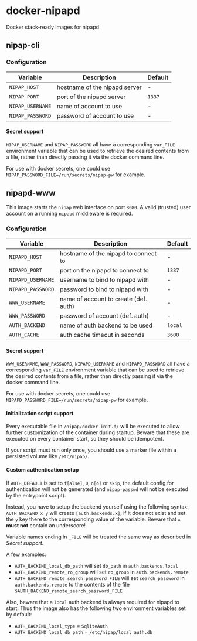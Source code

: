 # docker-nipapd
Docker stack-ready images for nipapd

## nipap-cli

### Configuration

| Variable         | Description                   | Default |
|------------------|-------------------------------|---------|
| `NIPAP_HOST`     | hostname of the nipapd server | -       |
| `NIPAP_PORT`     | port of the nipapd server     | `1337`  |
| `NIPAP_USERNAME` | name of account to use        | -       |
| `NIPAP_PASSWORD` | password of account to use    | -       |

#### Secret support

`NIPAP_USERNAME` and `NIPAP_PASSWORD` all have a corresponding `var_FILE`
environment variable that can be used to retrieve the desired contents from a
file, rather than directly passing it via the docker command line.

For use with docker secrets, one could use
`NIPAP_PASSWORD_FILE=/run/secrets/nipap-pw` for example.

## nipapd-www

This image starts the `nipap` web interface on port `8080`. A valid (trusted) user
account on a running `nipapd` middleware is required.

### Configuration

| Variable          | Description                           | Default   |
|-------------------|---------------------------------------|-----------|
| `NIPAPD_HOST`     | hostname of the nipapd to connect to  | -         |
| `NIPAPD_PORT`     | port on the nipapd to connect to      | `1337`    |
| `NIPAPD_USERNAME` | username to bind to nipapd with       | -         |
| `NIPAPD_PASSWORD` | password to bind to nipapd with       | -         |
| `WWW_USERNAME`    | name of account to create (def. auth) | -         |
| `WWW_PASSWORD`    | password of account (def. auth)       | -         |
| `AUTH_BACKEND`    | name of auth backend to be used       | `local`   |
| `AUTH_CACHE`      | auth cache timeout in seconds         | `3600`    |

#### Secret support

`WWW_USERNAME`, `WWW_PASSWORD`, `NIPAPD_USERNAME` and `NIPAPD_PASSWORD` all have
a corresponding `var_FILE` environment variable that can be used to retrieve the
desired contents from a file, rather than directly passing it via the docker
command line.

For use with docker secrets, one could use
`NIPAPD_PASSWORD_FILE=/run/secrets/nipap-pw` for example.

#### Initialization script support

Every executable file in `/nipap/docker-init.d/` will be executed to allow further
customization of the container during startup. Beware that these are executed on
every container start, so they should be idempotent.

If your script must run only once, you should use a marker file within a persisted
volume like `/etc/nipap/`.

#### Custom authentication setup

If `AUTH_DEFAULT` is set to `f[alse]`, `0`, `n[o]` or `skip`, the default config
for authentication will not be generated (and `nipap-passwd` will not be executed
by the entrypoint script).

Instead, you have to setup the backend yourself using the following syntax:
`AUTH_BACKEND_x_y` will create `[auth.backends.x]`, if it does not exist and set
the `y` key there to the corresponding value of the variable. Beware that `x` **must
not** contain an underscore!

Variable names ending in `_FILE` will be treated the same way as described in *Secret
support*.

A few examples:
- `AUTH_BACKEND_local_db_path` will set `db_path` in `auth.backends.local`
- `AUTH_BACKEND_remote_ro_group` will set `ro_group` in `auth.backends.remote`
- `AUTH_BACKEND_remote_search_password_FILE` will set `search_password` in
`auth.backends.remote` to the contents of the file
`$AUTH_BACKEND_remote_search_password_FILE`

Also, beware that a `local` auth backend is always required for nipapd to start. Thus
the image also has the following two environment variables set by default:
- `AUTH_BACKEND_local_type` = `SqliteAuth`
- `AUTH_BACKEND_local_db_path` = `/etc/nipap/local_auth.db`
